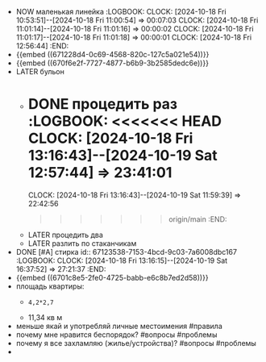 - NOW маленькая линейка 
  :LOGBOOK:
  CLOCK: [2024-10-18 Fri 10:53:51]--[2024-10-18 Fri 11:00:54] =>  00:07:03
  CLOCK: [2024-10-18 Fri 11:01:14]--[2024-10-18 Fri 11:01:16] =>  00:00:02
  CLOCK: [2024-10-18 Fri 11:01:17]--[2024-10-18 Fri 11:01:18] =>  00:00:01
  CLOCK: [2024-10-18 Fri 12:56:44]
  :END:
- {{embed ((671228d4-0c69-4568-820c-127c5a021e54))}}
- {{embed ((670f6e2f-7727-4877-b6b9-3b2585dedc6e))}}
- LATER бульон
	- DONE процедить раз
	  :LOGBOOK:
	  <<<<<<< HEAD
	  CLOCK: [2024-10-18 Fri 13:16:43]--[2024-10-19 Sat 12:57:44] =>  23:41:01
	  =======
	  CLOCK: [2024-10-18 Fri 13:16:43]--[2024-10-19 Sat 11:59:39] =>  22:42:56
	  >>>>>>> origin/main
	  :END:
	- LATER процедить два
	- LATER разлить по стаканчикам
- DONE [#A] стирка
  id:: 67123538-7153-4bcd-9c03-7a6008dbc167
  :LOGBOOK:
  CLOCK: [2024-10-18 Fri 13:16:15]--[2024-10-19 Sat 16:37:52] =>  27:21:37
  :END:
- {{embed ((6701c8e5-2fe0-4725-babb-e6c8b7ed2d58))}}
- площадь квартиры:
	- ```calc
	  4,2*2,7
	  ```
	- 11,34 кв м
- меньше якай и употребляй личные местоимения #правила
- почему мне нравится беспорядок? #вопросы #проблемы
- почему я все захламляю (жилье/устройства)? #вопросы #проблемы
-